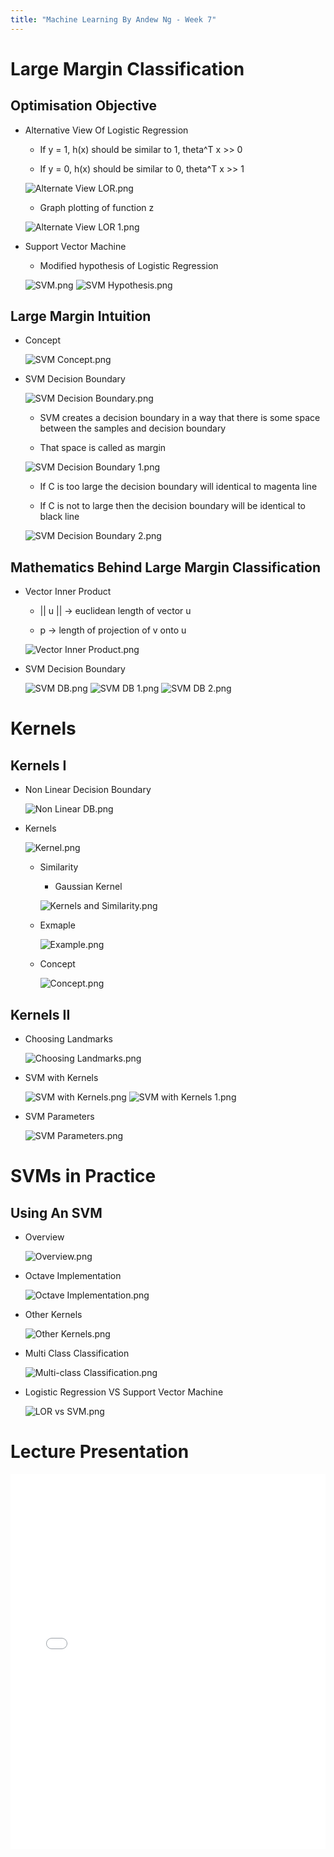 ```yaml
---
title: "Machine Learning By Andew Ng - Week 7"
---
```


# Large Margin Classification

## Optimisation Objective

- Alternative View Of Logistic Regression

  - If y = 1, h(x) should be similar to 1, theta^T x >> 0

  - If y = 0, h(x) should be similar to 0, theta^T x >> 1

  ![Alternate View LOR.png](/assets/images/ml-andrew-ng-week-7/alternative-view-lor.png)

  - Graph plotting of function z

  ![Alternate View LOR 1.png](/assets/images/ml-andrew-ng-week-7/alternative-view-lor-1.png)

- Support Vector Machine

  - Modified hypothesis of Logistic Regression

  ![SVM.png](/assets/images/ml-andrew-ng-week-7/svm.png)
  ![SVM Hypothesis.png](/assets/images/ml-andrew-ng-week-7/svm-hypothesis.png)

## Large Margin Intuition

- Concept

  ![SVM Concept.png](/assets/images/ml-andrew-ng-week-7/svm-concept.png)

- SVM Decision Boundary

  ![SVM Decision Boundary.png](/assets/images/ml-andrew-ng-week-7/svm-decision-boundary.png)

  - SVM creates a decision boundary in a way that there is some space between the samples and decision boundary

  - That space is called as margin

  ![SVM Decision Boundary 1.png](/assets/images/ml-andrew-ng-week-7/svm-decision-boundary-1.png)

  - If C is too large the decision boundary will identical to magenta line

  - If C is not to large then the decision boundary will be identical to black line

  ![SVM Decision Boundary 2.png](/assets/images/ml-andrew-ng-week-7/svm-decision-boundary-2.png)

## Mathematics Behind Large Margin Classification

- Vector Inner Product

  - || u || → euclidean length of vector u

  - p → length of projection of v onto u

  ![Vector Inner Product.png](/assets/images/ml-andrew-ng-week-7/vector-inner-product.png)

- SVM Decision Boundary

  ![SVM DB.png](/assets/images/ml-andrew-ng-week-7/svm-db.png)
  ![SVM DB 1.png](/assets/images/ml-andrew-ng-week-7/svm-db-1.png)
  ![SVM DB 2.png](/assets/images/ml-andrew-ng-week-7/svm-db-2.png)

# Kernels

## Kernels I

- Non Linear Decision Boundary

  ![Non Linear DB.png](/assets/images/ml-andrew-ng-week-7/non-linear-db.png)

- Kernels

  ![Kernel.png](/assets/images/ml-andrew-ng-week-7/kernel.png)

  - Similarity

    - Gaussian Kernel

    ![Kernels and Similarity.png](/assets/images/ml-andrew-ng-week-7/kernels-and-similarity.png)

  - Exmaple

    ![Example.png](/assets/images/ml-andrew-ng-week-7/example.png)

  - Concept

    ![Concept.png](/assets/images/ml-andrew-ng-week-7/concept.png)

## Kernels II

- Choosing Landmarks

  ![Choosing Landmarks.png](/assets/images/ml-andrew-ng-week-7/choosing-landmarks.png)

- SVM with Kernels

  ![SVM with Kernels.png](/assets/images/ml-andrew-ng-week-7/svm-with-kernels.png)
  ![SVM with Kernels 1.png](/assets/images/ml-andrew-ng-week-7/svm-with-kernels-1.png)

- SVM Parameters

  ![SVM Parameters.png](/assets/images/ml-andrew-ng-week-7/svm-parameters.png)

# SVMs in Practice

## Using An SVM

- Overview

  ![Overview.png](/assets/images/ml-andrew-ng-week-7/overview.png)

- Octave Implementation

  ![Octave Implementation.png](/assets/images/ml-andrew-ng-week-7/octave-implementation.png)

- Other Kernels

  ![Other Kernels.png](/assets/images/ml-andrew-ng-week-7/other-kernels.png)

- Multi Class Classification

  ![Multi-class Classification.png](/assets/images/ml-andrew-ng-week-7/multi-class-classification.png)

- Logistic Regression VS Support Vector Machine

  ![LOR vs SVM.png](/assets/images/ml-andrew-ng-week-7/lor-vs-svm.png)

# Lecture Presentation

<embed src="/assets/pdfs/ml-andrew-ng-week-7/ml-andrew-ng-week-7.1.pdf" width="100%" height="600px" type="application/pdf">
